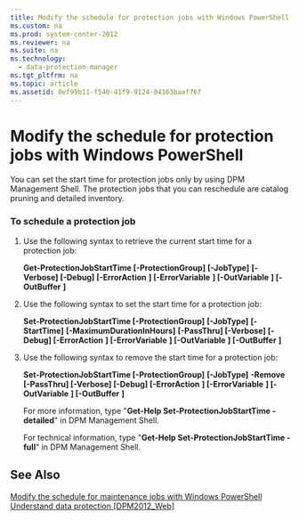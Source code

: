 ```yaml
---
title: Modify the schedule for protection jobs with Windows PowerShell
ms.custom: na
ms.prod: system-center-2012
ms.reviewer: na
ms.suite: na
ms.technology: 
  - data-protection-manager
ms.tgt_pltfrm: na
ms.topic: article
ms.assetid: 0ef99b11-f540-41f9-9124-04163baaf76f
---
```

# Modify the schedule for protection jobs with Windows PowerShell
You can set the start time for protection jobs only by using DPM Management Shell. The protection jobs that you can reschedule are catalog pruning and detailed inventory.

### To schedule a protection job

1.  Use the following syntax to retrieve the current start time for a protection job:

    **Get\-ProtectionJobStartTime \[\-ProtectionGroup\]** *<ProtectionGroup>* **\[\-JobType\]** *<ProtectionJobType>* **\[\-Verbose\] \[\-Debug\] \[\-ErrorAction** *<ActionPreference>***\] \[\-ErrorVariable** *<String>***\] \[\-OutVariable** *<String>***\] \[\-OutBuffer** *<Int32>***\]**

2.  Use the following syntax to set the start time for a protection job:

    **Set\-ProtectionJobStartTime \[\-ProtectionGroup\]** *<ProtectionGroup>* **\[\-JobType\]** *<ProtectionJobType>* **\[\-StartTime\]** *<DateTime>* **\[\-MaximumDurationInHours\]** *<Int32>* **\[\-PassThru\] \[\-Verbose\] \[\-Debug\] \[\-ErrorAction** *<ActionPreference>***\] \[\-ErrorVariable** *<String>***\] \[\-OutVariable** *<String>***\] \[\-OutBuffer** *<Int32>***\]**

3.  Use the following syntax to remove the start time for a protection job:

    **Set\-ProtectionJobStartTime \[\-ProtectionGroup\]** *<ProtectionGroup>* **\[\-JobType\]** *<ProtectionJobType>* **\-Remove \[\-PassThru\] \[\-Verbose\] \[\-Debug\] \[\-ErrorAction** *<ActionPreference>***\] \[\-ErrorVariable** *<String>***\] \[\-OutVariable** *<String>***\] \[\-OutBuffer** *<Int32>***\]**

    For more information, type "**Get\-Help Set\-ProtectionJobStartTime \-detailed**" in DPM Management Shell.

    For technical information, type "**Get\-Help Set\-ProtectionJobStartTime \-full**" in DPM Management Shell.

## See Also
[Modify the schedule for maintenance jobs with Windows PowerShell](./Modify-the-schedule-for-maintenance-jobs-with-Windows-PowerShell.md)
[Understand data protection \[DPM2012\_Web\]](assetId:///ff928689-a0d9-4934-b791-d7fdeef931e6)


